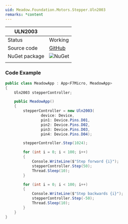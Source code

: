 ```yaml
---
uid: Meadow.Foundation.Motors.Stepper.Uln2003
remarks: *content
---
```


| ULN2003       |             |
|---------------|-------------|
| Status        | Working     |
| Source code   | [GitHub](https://github.com/WildernessLabs/Meadow.Foundation/tree/master/Source/Meadow.Foundation.Peripherals/Motors.Stepper.Uln2003) |
| NuGet package | ![NuGet](https://img.shields.io/nuget/v/Meadow.Foundation.Motors.Stepper.Uln2003.svg?label=NuGet) |
| | |

### Code Example

```csharp
public class MeadowApp : App<F7Micro, MeadowApp>
{
    Uln2003 stepperController;

    public MeadowApp()
    {
        stepperController = new Uln2003(
                device: Device, 
                pin1: Device.Pins.D01, 
                pin2: Device.Pins.D02, 
                pin3: Device.Pins.D03, 
                pin4: Device.Pins.D04);

        stepperController.Step(1024);

        for (int i = 0; i < 100; i++)
        {
            Console.WriteLine($"Step forward {i}");
            stepperController.Step(50);
            Thread.Sleep(10);
        }

        for (int i = 0; i < 100; i++)
        {
            Console.WriteLine($"Step backwards {i}");
            stepperController.Step(-50);
            Thread.Sleep(10);
        }
    }
}
```